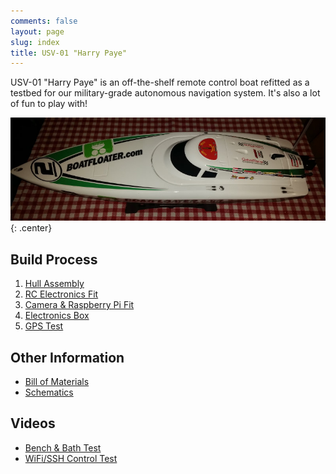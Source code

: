 ```yaml
---
comments: false
layout: page
slug: index
title: USV-01 "Harry Paye"
---
```


USV-01 "Harry Paye" is an off-the-shelf remote control boat refitted as a testbed for our military-grade autonomous navigation system. It's also a lot of fun to play with!

![USV-01](/usv01/hull.jpg){: .center}

## Build Process

1. [Hull Assembly](./usv-01-hull-assembly)
2. [RC Electronics Fit](./usv-01-rc-electronics-fit)
2. [Camera & Raspberry Pi Fit](./usv-01-camera-raspberry-pi-fit)
2. [Electronics Box](./usv-01-electronics-box)
2. [GPS Test](./usv-01-gps-test)

## Other Information

* [Bill of Materials](./usv-01-bill-of-materials)
* [Schematics](./usv-01-schematics)

## Videos

* [Bench & Bath Test](https://vimeo.com/167553873)
* [WiFi/SSH Control Test](https://vimeo.com/168463091)
